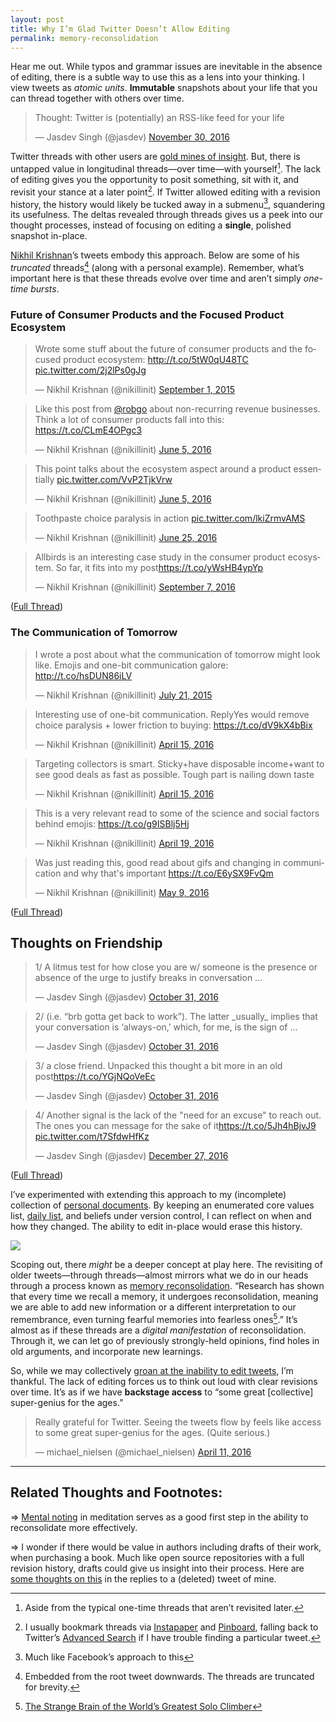 ```yaml
---
layout: post
title: Why I’m Glad Twitter Doesn’t Allow Editing
permalink: memory-reconsolidation
---
```


Hear me out. While typos and grammar issues are inevitable in the absence of editing, there is a subtle way to use this as a lens into your thinking. I view tweets as _atomic units_. __Immutable__ snapshots about your life that you can thread together with others over time.

<blockquote class="twitter-tweet" data-lang="en"><p lang="en" dir="ltr">Thought: Twitter is (potentially) an RSS-like feed for your life</p>&mdash; Jasdev Singh (@jasdev) <a href="https://twitter.com/jasdev/status/803791802918637568">November 30, 2016</a></blockquote> <script async src="//platform.twitter.com/widgets.js" charset="utf-8"></script>

Twitter threads with other users are [gold mines of insight](https://twitter.com/artypapers/status/632263932594421760). But, there is untapped value in longitudinal threads—over time—with yourself[^1]. The lack of editing gives you the opportunity to posit something, sit with it, and revisit your stance at a later point[^2]. If Twitter allowed editing with a revision history, the history would likely be tucked away in a submenu[^3], squandering its usefulness. The deltas revealed through threads gives us a peek into our thought processes, instead of focusing on editing a __single__, polished snapshot in-place.

[Nikhil Krishnan](https://twitter.com/nikillinit)’s tweets embody this approach. Below are some of his _truncated_ threads[^4] (along with a personal example). Remember, what’s important here is that these threads evolve over time and aren’t simply _one-time bursts_.

### Future of Consumer Products and the Focused Product Ecosystem

<blockquote class="twitter-tweet" data-lang="en"><p lang="en" dir="ltr">Wrote some stuff about the future of consumer products and the focused product ecosystem: <a href="http://t.co/5tW0qU48TC">http://t.co/5tW0qU48TC</a> <a href="http://t.co/2j2lPs0gJg">pic.twitter.com/2j2lPs0gJg</a></p>&mdash; Nikhil Krishnan (@nikillinit) <a href="https://twitter.com/nikillinit/status/638534045043945472">September 1, 2015</a></blockquote> <script async src="//platform.twitter.com/widgets.js" charset="utf-8"></script>

<blockquote class="twitter-tweet" data-conversation="none" data-lang="en"><p lang="en" dir="ltr">Like this post from <a href="https://twitter.com/robgo">@robgo</a> about non-recurring revenue businesses. Think a lot of consumer products fall into this: <a href="https://t.co/CLmE4OPgc3">https://t.co/CLmE4OPgc3</a></p>&mdash; Nikhil Krishnan (@nikillinit) <a href="https://twitter.com/nikillinit/status/739475938853945345">June 5, 2016</a></blockquote> <script async src="//platform.twitter.com/widgets.js" charset="utf-8"></script>

<blockquote class="twitter-tweet" data-conversation="none" data-lang="en"><p lang="en" dir="ltr">This point talks about the ecosystem aspect around a product essentially <a href="https://t.co/VvP2TjkVrw">pic.twitter.com/VvP2TjkVrw</a></p>&mdash; Nikhil Krishnan (@nikillinit) <a href="https://twitter.com/nikillinit/status/739476633795604481">June 5, 2016</a></blockquote> <script async src="//platform.twitter.com/widgets.js" charset="utf-8"></script>

<blockquote class="twitter-tweet" data-conversation="none" data-lang="en"><p lang="en" dir="ltr">Toothpaste choice paralysis in action <a href="https://t.co/lkiZrmvAMS">pic.twitter.com/lkiZrmvAMS</a></p>&mdash; Nikhil Krishnan (@nikillinit) <a href="https://twitter.com/nikillinit/status/746782872678326272">June 25, 2016</a></blockquote> <script async src="//platform.twitter.com/widgets.js" charset="utf-8"></script>

<blockquote class="twitter-tweet" data-conversation="none" data-lang="en"><p lang="en" dir="ltr">Allbirds is an interesting case study in the consumer product ecosystem. So far, it fits into my post<a href="https://t.co/yWsHB4ypYp">https://t.co/yWsHB4ypYp</a></p>&mdash; Nikhil Krishnan (@nikillinit) <a href="https://twitter.com/nikillinit/status/773544389213884416">September 7, 2016</a></blockquote> <script async src="//platform.twitter.com/widgets.js" charset="utf-8"></script>

([Full Thread](https://twitter.com/nikillinit/status/638534045043945472))

### The Communication of Tomorrow

<blockquote class="twitter-tweet" data-lang="en"><p lang="en" dir="ltr">I wrote a post about what the communication of tomorrow might look like. Emojis and one-bit communication galore: <a href="http://t.co/hsDUN86iLV">http://t.co/hsDUN86iLV</a></p>&mdash; Nikhil Krishnan (@nikillinit) <a href="https://twitter.com/nikillinit/status/623323820162682880">July 21, 2015</a></blockquote> <script async src="//platform.twitter.com/widgets.js" charset="utf-8"></script>

<blockquote class="twitter-tweet" data-conversation="none" data-lang="en"><p lang="en" dir="ltr">Interesting use of one-bit communication. ReplyYes would remove choice paralysis + lower friction to buying: <a href="https://t.co/dV9kX4bBix">https://t.co/dV9kX4bBix</a></p>&mdash; Nikhil Krishnan (@nikillinit) <a href="https://twitter.com/nikillinit/status/721037680646168576">April 15, 2016</a></blockquote> <script async src="//platform.twitter.com/widgets.js" charset="utf-8"></script>

<blockquote class="twitter-tweet" data-conversation="none" data-lang="en"><p lang="en" dir="ltr">Targeting collectors is smart. Sticky+have disposable income+want to see good deals as fast as possible. Tough part is nailing down taste</p>&mdash; Nikhil Krishnan (@nikillinit) <a href="https://twitter.com/nikillinit/status/721038098457604096">April 15, 2016</a></blockquote> <script async src="//platform.twitter.com/widgets.js" charset="utf-8"></script>

<blockquote class="twitter-tweet" data-conversation="none" data-lang="en"><p lang="en" dir="ltr">This is a very relevant read to some of the science and social factors behind emojis: <a href="https://t.co/g9ISBlj5Hj">https://t.co/g9ISBlj5Hj</a></p>&mdash; Nikhil Krishnan (@nikillinit) <a href="https://twitter.com/nikillinit/status/722525207710318592">April 19, 2016</a></blockquote> <script async src="//platform.twitter.com/widgets.js" charset="utf-8"></script>

<blockquote class="twitter-tweet" data-conversation="none" data-lang="en"><p lang="en" dir="ltr">Was just reading this, good read about gifs and changing in communication and why that&#39;s important <a href="https://t.co/E6ySX9FvQm">https://t.co/E6ySX9FvQm</a></p>&mdash; Nikhil Krishnan (@nikillinit) <a href="https://twitter.com/nikillinit/status/729696920118145024">May 9, 2016</a></blockquote> <script async src="//platform.twitter.com/widgets.js" charset="utf-8"></script>

([Full Thread](https://twitter.com/nikillinit/status/623323820162682880))

## Thoughts on Friendship

<blockquote class="twitter-tweet" data-lang="en"><p lang="en" dir="ltr">1/ A litmus test for how close you are w/ someone is the presence or absence of the urge to justify breaks in conversation …</p>&mdash; Jasdev Singh (@jasdev) <a href="https://twitter.com/jasdev/status/793162455149084672">October 31, 2016</a></blockquote> <script async src="//platform.twitter.com/widgets.js" charset="utf-8"></script>

<blockquote class="twitter-tweet" data-conversation="none" data-lang="en"><p lang="en" dir="ltr">2/ (i.e. “brb gotta get back to work”). The latter _usually_ implies that your conversation is ‘always-on,’ which, for me, is the sign of …</p>&mdash; Jasdev Singh (@jasdev) <a href="https://twitter.com/jasdev/status/793162461411217408">October 31, 2016</a></blockquote> <script async src="//platform.twitter.com/widgets.js" charset="utf-8"></script>

<blockquote class="twitter-tweet" data-conversation="none" data-lang="en"><p lang="en" dir="ltr">3/ a close friend. Unpacked this thought a bit more in an old post<a href="https://t.co/YGjNQoVeEc">https://t.co/YGjNQoVeEc</a></p>&mdash; Jasdev Singh (@jasdev) <a href="https://twitter.com/jasdev/status/793162466855354368">October 31, 2016</a></blockquote> <script async src="//platform.twitter.com/widgets.js" charset="utf-8"></script>

<blockquote class="twitter-tweet" data-conversation="none" data-lang="en"><p lang="en" dir="ltr">4/ Another signal is the lack of the &quot;need for an excuse&quot; to reach out. The ones you can message for the sake of it<a href="https://t.co/5Jh4hBjvJ9">https://t.co/5Jh4hBjvJ9</a> <a href="https://t.co/t7SfdwHfKz">pic.twitter.com/t7SfdwHfKz</a></p>&mdash; Jasdev Singh (@jasdev) <a href="https://twitter.com/jasdev/status/813561672770129920">December 27, 2016</a></blockquote> <script async src="//platform.twitter.com/widgets.js" charset="utf-8"></script>

([Full Thread](https://twitter.com/jasdev/status/793162455149084672))

I’ve experimented with extending this approach to my (incomplete) collection of [personal documents](https://github.com/Jasdev/thoughts). By keeping an enumerated core values list, [daily list](/daily-list), and beliefs under version control, I can reflect on when and how they changed. The ability to edit in-place would erase this history.

![](/public/images/thoughts_snapshot.png)

Scoping out, there _might_ be a deeper concept at play here. The revisiting of older tweets—through threads—almost mirrors what we do in our heads through a process known as [memory reconsolidation](https://en.wikipedia.org/wiki/Memory_consolidation#Reconsolidation). “Research has shown that every time we recall a memory, it undergoes reconsolidation, meaning we are able to add new information or a different interpretation to our remembrance, even turning fearful memories into fearless ones[^5].” It’s almost as if these threads are a _digital manifestation_ of reconsolidation. Through it, we can let go of previously strongly-held opinions, find holes in old arguments, and incorporate new learnings.

So, while we may collectively [groan at the inability to edit tweets](https://twitter.com/AnthonyQuintano/status/814538412686311424), I’m thankful. The lack of editing forces us to think out loud with clear revisions over time. It’s as if we have __backstage access__ to “some great [collective] super-genius for the ages.”

<blockquote class="twitter-tweet" data-lang="en"><p lang="en" dir="ltr">Really grateful for Twitter. Seeing the tweets flow by feels like access to some great super-genius for the ages. (Quite serious.)</p>&mdash; michael_nielsen (@michael_nielsen) <a href="https://twitter.com/michael_nielsen/status/719606290696269824">April 11, 2016</a></blockquote> <script async src="//platform.twitter.com/widgets.js" charset="utf-8"></script>

---

## Related Thoughts and Footnotes:

⇒ [Mental noting](https://www.headspace.com/blog/2015/11/04/noting-technique-video/) in meditation serves as a good first step in the ability to reconsolidate more effectively.

⇒ I wonder if there would be value in authors including drafts of their work, when purchasing a book. Much like open source repositories with a full revision history, drafts could give us insight into their process. Here are [some thoughts on this](https://twitter.com/jasdev/status/809416165940490240) in the replies to a (deleted) tweet of mine.

[^1]: Aside from the typical one-time threads that aren’t revisited later.

[^2]: I usually bookmark threads via [Instapaper](http://instapaper.com) and [Pinboard](https://pinboard.in/), falling back to Twitter’s [Advanced Search](https://twitter.com/search-advanced) if I have trouble finding a particular tweet.

[^3]: Much like Facebook’s approach to this

[^4]: Embedded from the root tweet downwards. The threads are truncated for brevity.

[^5]: [The Strange Brain of the World’s Greatest Solo Climber](http://nautil.us/issue/39/sport/the-strange-brain-of-the-worlds-greatest-solo-climber)
